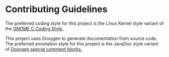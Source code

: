 Contributing Guidelines
=======================

The preferred coding style for this project is the Linux Kernel style
variant of the [GNOME C Coding Style.](https://developer.gnome.org/programming-guidelines/stable/c-coding-style.html.en)

This project uses Doxygen to generate documentation from source code. The
preferred annotation style for this project is the JavaDoc style variant
of [Doxygen special comment blocks.](http://www.stack.nl/~dimitri/doxygen/manual/docblocks.html)
